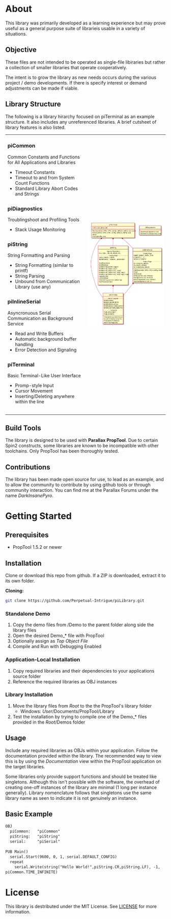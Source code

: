 # About

This library was primarily developed as a learning experience but may prove useful as a general purpose suite of librarieis usable in a variety of situations.

## Objective

These files are not intended to be operated as single-file libiraries but rather a collection of smaller libraries that operate cooperatively.

The intent is to grow the library as new needs occurs during the various project / demo developments. If there is specify interest or demand adjustments can be made if viable.

## Library Structure
The following is a library hirarchy focused on piTerminal as an example structure. It also includes any unreferenced libraries. A brief cutsheet of library features is also listed.
<table style="border-width:0px; margin: 0px; padding: 0px">
<tr>

<td style="vertical-align: top">

<h3>piCommon</h3>
<p>Common Constants and Functions for All Applications and Libraries</p>
<ul style="margin-bottom: 28px">
<li>Timeout Constants</li>
<li>Timeout to and from System Count Functions</li>
<li>Standard Library Abort Codes and Strings</li>
</ul>

<h3>piDiagnostics</h3>
<p>Troublingshoot and Profiling Tools</p>
<ul style="margin-bottom: 28px">
<li>Stack Usage Monitoring</li>
</ul>

<h3>piString</h3>
<p>String Formatting and Parsing</p>
<ul style="margin-bottom: 28px">
<li>String Formatting (similar to printf)</li>
<li>String Parsing</li>
<li>Unbound from Communication Library (use any)</li>
</ul>

<h3>piInlineSerial</h3>
<p>Asyncronuous Serial Communication as Background Service</p>
<ul style="margin-bottom: 28px">
<li>Read and Write Buffers</li>
<li>Automatic background buffer handling</li>
<li>Error Detection and Signaling</li>
</ul>

<h3>piTerminal</h3>
<p>Basic Terminal-Like User Interface</p>
<ul style="margin-bottom: 28px">
<li>Promp-style Input</li>
<li>Cursor Movement</li>
<li>Inserting/Deleting anywhere within the line</li>
</ul>
</td>
<td><img src="Documentation/Graph/piLibrary%20Dependency.svg"/></td>
</tr>
</table>

## Build Tools
The library is designed to be used with **Parallax PropTool**. Due to certain Spin2 constructs, some libraries are known to be incompatible with other toolchains. Only PropTool has been thoroughly tested.

## Contributions

The library has been made open source for use, to lead as an example, and to allow the community to contribute by using github tools or through community interaction. You can find me at the Parallax Forums under the name *DarkInsanePyro*.

# Getting Started

## Prerequisites

* PropTool 1.5.2 or newer

## Installation
Clone or download this repo from github. If a ZIP is downloaded, extract it to its own folder.

**Cloning:**
```sh
git clone https://github.com/Perpetual-Intrigue/piLibrary.git
```

### Standalone Demo
1. Copy the demo files from /Demo to the parent folder along side the library files
2. Open the desired Demo_* file with PropTool
3. Optionally assign as *Top Object File*
4. Compile and Run with Debugging Enabled

### Application-Local Installation
1. Copy required libraries and their dependencies to your applications source folder
2. Reference the required libraries as OBJ instances

### Library Installation
1. Move the library files from *Root* to the the PropTool's library folder
   * Windows: *User*/Documents/PropTool/Library
2. Test the installation by trying to compile one of the Demo_* files provided in the *Root*/Demos folder

## Usage

Include any required libraries as OBJs within your application. Follow the documentation provided within the library. The recommended way to view this is by using the *Documentation* view within the PropTool application on the target libraries.

Some libraries only provide support functions and should be treated like singletons. Although this isn't possible with the software, the overhead of creating one-off instances of the library are minimal (1 long per instance generally). Library nomenclature follows that singletons use the same library name as seen to indicate it is not genuinely an instance.

## Basic Example
```
OBJ
  piCommon:   "piCommon"
  piString:   "piString"
  serial:     "piSerial"

PUB Main()
  serial.Start(9600, 0, 1, serial.DEFAULT_CONFIG)
  repeat
    serial.Write(string("Hello World!",piString.CR,piString.LF), -1, piCommon.TIME_INFINITE)
```


# License
This library is destributed under the MIT License. See [LICENSE](LICENSE.md) for more information.